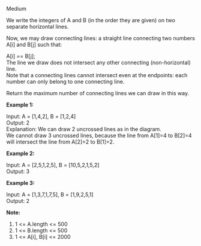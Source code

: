 Medium

We write the integers of A and B (in the order they are given) on two separate horizontal lines.

Now, we may draw connecting lines: a straight line connecting two numbers A[i] and B[j] such that:

A[i] == B[j];  
The line we draw does not intersect any other connecting (non-horizontal) line.  
Note that a connecting lines cannot intersect even at the endpoints: each number can only belong to one connecting line.  

Return the maximum number of connecting lines we can draw in this way.

 

**Example 1:**


Input: A = [1,4,2], B = [1,2,4]  
Output: 2  
Explanation: We can draw 2 uncrossed lines as in the diagram.  
We cannot draw 3 uncrossed lines, because the line from A[1]=4 to B[2]=4 will intersect the line from A[2]=2 to B[1]=2.  

**Example 2:**

Input: A = [2,5,1,2,5], B = [10,5,2,1,5,2]  
Output: 3  

**Example 3:**

Input: A = [1,3,7,1,7,5], B = [1,9,2,5,1]  
Output: 2  
 

**Note:**

1. 1 <= A.length <= 500
2. 1 <= B.length <= 500
3. 1 <= A[i], B[i] <= 2000
